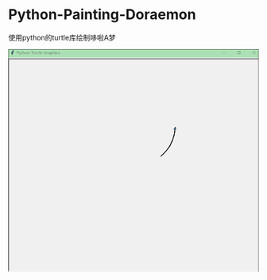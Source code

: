 # Python-Painting-Doraemon
使用python的turtle库绘制哆啦A梦

![](https://raw.githubusercontent.com/PerpetualSmile/picture/master/Doraemon/Doraemon.gif)